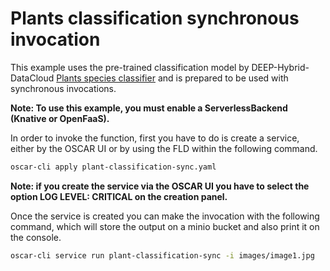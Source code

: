 # Plants classification synchronous invocation

This example uses the pre-trained classification model by DEEP-Hybrid-DataCloud
[Plants species classifier](https://marketplace.deep-hybrid-datacloud.eu/modules/deep-oc-plants-classification-tf.html)
and is prepared to be used with synchronous invocations.

**Note: To use this example, you must enable a ServerlessBackend (Knative or OpenFaaS).**

In order to invoke the function, first you have to do is create a service,
either by the OSCAR UI or by using the FLD within the following command.

``` sh
oscar-cli apply plant-classification-sync.yaml
```

**Note: if you create the service via the OSCAR UI you have to select the
option LOG LEVEL: CRITICAL on the creation panel.**

Once the service is created you can make the invocation with the following
command, which will store the output on a minio bucket and also print it on
the console.

``` sh
oscar-cli service run plant-classification-sync -i images/image1.jpg
```
